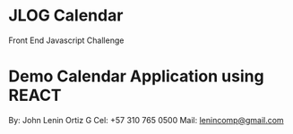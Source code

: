 # JLOG Calendar

Front End Javascript Challenge

# Demo Calendar Application using REACT

By: John Lenin Ortiz G
Cel: +57 310 765 0500
Mail: lenincomp@gmail.com
